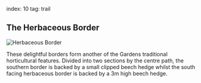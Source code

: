 index: 10
tag: trail

## The Herbaceous Border

![Herbaceous Border](images/herbaceous-border.jpg)

These delightful borders form another of the Gardens traditional
horticultural features. Divided into two sections by the centre path,
the southern border is backed by a small clipped beech hedge whilst
the south facing herbaceous border is backed by a 3m high beech hedge.
